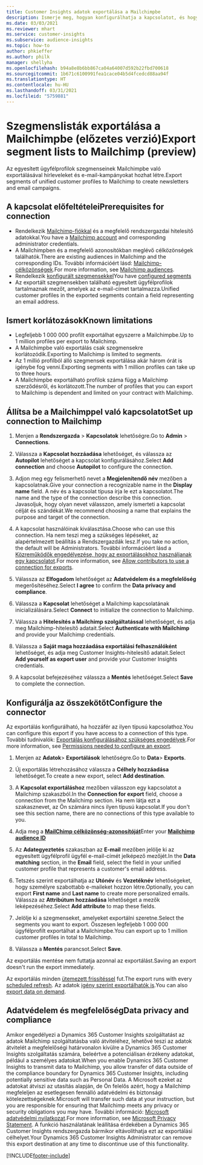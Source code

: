 ```yaml
---
title: Customer Insights adatok exportálása a Mailchimpbe
description: Ismerje meg, hogyan konfigurálhatja a kapcsolatot, és hogyan exportálhatja a Mailchimpbe.
ms.date: 03/03/2021
ms.reviewer: mhart
ms.service: customer-insights
ms.subservice: audience-insights
ms.topic: how-to
author: phkieffer
ms.author: philk
manager: shellyha
ms.openlocfilehash: b94a8e8b6bb867ca04a64007d592b22fbd700618
ms.sourcegitcommit: 1b671c6100991fea1cace04b5d4fcedcd88aa94f
ms.translationtype: HT
ms.contentlocale: hu-HU
ms.lasthandoff: 03/31/2021
ms.locfileid: "5759881"
---
```

# <a name="export-segment-lists-to-mailchimp-preview"></a><span data-ttu-id="7486d-103">Szegmenslisták exportálása a Mailchimpbe (előzetes verzió)</span><span class="sxs-lookup"><span data-stu-id="7486d-103">Export segment lists to Mailchimp (preview)</span></span>

<span data-ttu-id="7486d-104">Az egyesített ügyfélprofilok szegmenseinek Mailchimpbe való exportálásával hírleveleket és e-mail-kampányokat hozhat létre.</span><span class="sxs-lookup"><span data-stu-id="7486d-104">Export segments of unified customer profiles to Mailchimp to create newsletters and email campaigns.</span></span>

## <a name="prerequisites-for-connection"></a><span data-ttu-id="7486d-105">A kapcsolat előfeltételei</span><span class="sxs-lookup"><span data-stu-id="7486d-105">Prerequisites for connection</span></span>

-   <span data-ttu-id="7486d-106">Rendelkezik [Mailchimp-fiókkal](https://mailchimp.com/) és a megfelelő rendszergazdai hitelesítő adatokkal.</span><span class="sxs-lookup"><span data-stu-id="7486d-106">You have a [Mailchimp account](https://mailchimp.com/) and corresponding administrator credentials.</span></span>
-   <span data-ttu-id="7486d-107">A Mailchimpben és a megfelelő azonosítókban meglévő célközönségek találhatók.</span><span class="sxs-lookup"><span data-stu-id="7486d-107">There are existing audiences in Mailchimp and the corresponding IDs.</span></span> <span data-ttu-id="7486d-108">További információért lásd: [Mailchimp-célközönségek](https://mailchimp.com/help/create-audience/).</span><span class="sxs-lookup"><span data-stu-id="7486d-108">For more information, see [Mailchimp audiences](https://mailchimp.com/help/create-audience/).</span></span>
-   <span data-ttu-id="7486d-109">Rendelkezik [konfigurált szegmensekkel](segments.md)</span><span class="sxs-lookup"><span data-stu-id="7486d-109">You have [configured segments](segments.md)</span></span>
-   <span data-ttu-id="7486d-110">Az exportált szegmensekben található egyesített ügyfélprofilok tartalmaznak mezőt, amelyek az e-mail-címet tartalmazza.</span><span class="sxs-lookup"><span data-stu-id="7486d-110">Unified customer profiles in the exported segments contain a field representing an email address.</span></span>

## <a name="known-limitations"></a><span data-ttu-id="7486d-111">Ismert korlátozások</span><span class="sxs-lookup"><span data-stu-id="7486d-111">Known limitations</span></span>

- <span data-ttu-id="7486d-112">Legfeljebb 1 000 000 profilt exportálhat egyszerre a Mailchimpbe.</span><span class="sxs-lookup"><span data-stu-id="7486d-112">Up to 1 million profiles per export to Mailchimp.</span></span>
- <span data-ttu-id="7486d-113">A Mailchimpbe való exportálás csak szegmensekre korlátozódik.</span><span class="sxs-lookup"><span data-stu-id="7486d-113">Exporting to Mailchimp is limited to segments.</span></span>
- <span data-ttu-id="7486d-114">Az 1 millió profilból álló szegmensek exportálása akár három órát is igénybe fog venni.</span><span class="sxs-lookup"><span data-stu-id="7486d-114">Exporting segments with 1 million profiles can take up to three hours.</span></span> 
- <span data-ttu-id="7486d-115">A Mailchimpbe exportálható profilok száma függ a Mailchimp szerződésről, és korlátozott.</span><span class="sxs-lookup"><span data-stu-id="7486d-115">The number of profiles that you can export to Mailchimp is dependent and limited on your contract with Mailchimp.</span></span>

## <a name="set-up-connection-to-mailchimp"></a><span data-ttu-id="7486d-116">Állítsa be a Mailchimppel való kapcsolatot</span><span class="sxs-lookup"><span data-stu-id="7486d-116">Set up connection to Mailchimp</span></span>

1. <span data-ttu-id="7486d-117">Menjen a **Rendszergazda** > **Kapcsolatok** lehetőségre.</span><span class="sxs-lookup"><span data-stu-id="7486d-117">Go to **Admin** > **Connections**.</span></span>

1. <span data-ttu-id="7486d-118">Válassza a **Kapcsolat hozzáadása** lehetőséget, és válassza az **Autopilot** lehetőséget a kapcsolat konfigurálásához.</span><span class="sxs-lookup"><span data-stu-id="7486d-118">Select **Add connection** and choose **Autopilot** to configure the connection.</span></span>

1. <span data-ttu-id="7486d-119">Adjon meg egy felismerhető nevet a **Megjelenítendő név** mezőben a kapcsolatnak.</span><span class="sxs-lookup"><span data-stu-id="7486d-119">Give your connection a recognizable name in the **Display name** field.</span></span> <span data-ttu-id="7486d-120">A név és a kapcsolat típusa írja le ezt a kapcsolatot.</span><span class="sxs-lookup"><span data-stu-id="7486d-120">The name and the type of the connection describe this connection.</span></span> <span data-ttu-id="7486d-121">Javasoljuk, hogy olyan nevet válasszon, amely ismerteti a kapcsolat célját és szándékát.</span><span class="sxs-lookup"><span data-stu-id="7486d-121">We recommend choosing a name that explains the purpose and target of the connection.</span></span>

1. <span data-ttu-id="7486d-122">A kapcsolat használóinak kiválasztása.</span><span class="sxs-lookup"><span data-stu-id="7486d-122">Choose who can use this connection.</span></span> <span data-ttu-id="7486d-123">Ha nem teszi meg a szükséges lépéseket, az alapértelmezett beállítás a Rendszergazdák lesz.</span><span class="sxs-lookup"><span data-stu-id="7486d-123">If you take no action, the default will be Administrators.</span></span> <span data-ttu-id="7486d-124">További információért lásd a [Közreműködők engedélyezése, hogy az exportálásokhoz használjanak egy kapcsolatot](connections.md#allow-contributors-to-use-a-connection-for-exports).</span><span class="sxs-lookup"><span data-stu-id="7486d-124">For more information, see [Allow contributors to use a connection for exports](connections.md#allow-contributors-to-use-a-connection-for-exports).</span></span>

1. <span data-ttu-id="7486d-125">Válassza az **Elfogadom** lehetőséget az **Adatvédelem és a megfelelőség** megerősítéséhez.</span><span class="sxs-lookup"><span data-stu-id="7486d-125">Select **I agree** to confirm the **Data privacy and compliance**.</span></span>

1. <span data-ttu-id="7486d-126">Válassza a **Kapcsolat** lehetőséget a Mailchimp kapcsolatának inicializálására.</span><span class="sxs-lookup"><span data-stu-id="7486d-126">Select **Connect** to initialize the connection to Mailchimp.</span></span>

1. <span data-ttu-id="7486d-127">Válassza a **Hitelesítés a Mailchimp szolgáltatással** lehetőséget, és adja meg Mailchimp-hitelesítő adatait.</span><span class="sxs-lookup"><span data-stu-id="7486d-127">Select **Authenticate with Mailchimp** and provide your Mailchimp credentials.</span></span>

1. <span data-ttu-id="7486d-128">Válassza a **Saját maga hozzáadása exportálási felhasználóként** lehetőséget, és adja meg Customer Insights-hitelesítő adatait.</span><span class="sxs-lookup"><span data-stu-id="7486d-128">Select **Add yourself as export user** and provide your Customer Insights credentials.</span></span>

1. <span data-ttu-id="7486d-129">A kapcsolat befejezéséhez válassza a **Mentés** lehetőséget.</span><span class="sxs-lookup"><span data-stu-id="7486d-129">Select **Save** to complete the connection.</span></span> 

## <a name="configure-the-connector"></a><span data-ttu-id="7486d-130">Konfigurálja az összekötőt</span><span class="sxs-lookup"><span data-stu-id="7486d-130">Configure the connector</span></span>

<span data-ttu-id="7486d-131">Az exportálás konfigurálható, ha hozzáfér az ilyen típusú kapcsolathoz.</span><span class="sxs-lookup"><span data-stu-id="7486d-131">You can configure this export if you have access to a connection of this type.</span></span> <span data-ttu-id="7486d-132">További tudnivalók: [Exportálás konfigurálásához szükséges engedélyek](export-destinations.md#set-up-a-new-export).</span><span class="sxs-lookup"><span data-stu-id="7486d-132">For more information, see [Permissions needed to configure an export](export-destinations.md#set-up-a-new-export).</span></span>

1. <span data-ttu-id="7486d-133">Menjen az **Adatok**> **Exportálások** lehetőségre.</span><span class="sxs-lookup"><span data-stu-id="7486d-133">Go to **Data**> **Exports**.</span></span>

1. <span data-ttu-id="7486d-134">Új exportálás létrehozásához válassza a **Célhely hozzáadása** lehetőséget.</span><span class="sxs-lookup"><span data-stu-id="7486d-134">To create a new export, select **Add destination**.</span></span>

1. <span data-ttu-id="7486d-135">A **Kapcsolat exportáláshoz** mezőben válasszon egy kapcsolatot a Mailchimp szakaszból.</span><span class="sxs-lookup"><span data-stu-id="7486d-135">In the **Connection for export** field, choose a connection from the Mailchimp section.</span></span> <span data-ttu-id="7486d-136">Ha nem látja ezt a szakasznevet, az Ön számára nincs ilyen típusú kapcsolat.</span><span class="sxs-lookup"><span data-stu-id="7486d-136">If you don't see this section name, there are no connections of this type available to you.</span></span>

1. <span data-ttu-id="7486d-137">Adja meg a **[MailChimp célközönség-azonosítóját](https://mailchimp.com/help/find-audience-id/)**</span><span class="sxs-lookup"><span data-stu-id="7486d-137">Enter your **[Mailchimp audience ID](https://mailchimp.com/help/find-audience-id/)**</span></span>

3. <span data-ttu-id="7486d-138">Az **Adategyeztetés** szakaszban az **E-mail** mezőben jelölje ki az egyesített ügyfélprofil ügyfél e-mail-címét jelképező mezőjét.</span><span class="sxs-lookup"><span data-stu-id="7486d-138">In the **Data matching** section, in the **Email** field, select the field in your unified customer profile that represents a customer's email address.</span></span> 

1. <span data-ttu-id="7486d-139">Tetszés szerint exportálhatja az **Utónév** és **Vezetéknév** lehetőségeket, hogy személyre szabottabb e-maileket hozzon létre.</span><span class="sxs-lookup"><span data-stu-id="7486d-139">Optionally, you can export **First name** and **Last name** to create more personalized emails.</span></span> <span data-ttu-id="7486d-140">Válassza az **Attribútum hozzáadása** lehetőséget a mezők leképezéséhez.</span><span class="sxs-lookup"><span data-stu-id="7486d-140">Select **Add attribute** to map these fields.</span></span>

1. <span data-ttu-id="7486d-141">Jelölje ki a szegmenseket, amelyeket exportálni szeretne.</span><span class="sxs-lookup"><span data-stu-id="7486d-141">Select the segments you want to export.</span></span> <span data-ttu-id="7486d-142">Összesen legfeljebb 1 000 000 ügyfélprofilt exportálhat a Mailchimpbe.</span><span class="sxs-lookup"><span data-stu-id="7486d-142">You can export up to 1 million customer profiles in total to Mailchimp.</span></span>

1. <span data-ttu-id="7486d-143">Válassza a **Mentés** parancsot.</span><span class="sxs-lookup"><span data-stu-id="7486d-143">Select **Save**.</span></span>

<span data-ttu-id="7486d-144">Az exportálás mentése nem futtatja azonnal az exportálást.</span><span class="sxs-lookup"><span data-stu-id="7486d-144">Saving an export doesn't run the export immediately.</span></span>

<span data-ttu-id="7486d-145">Az exportálás minden [ütemezett frissítéssel](system.md#schedule-tab) fut.</span><span class="sxs-lookup"><span data-stu-id="7486d-145">The export runs with every [scheduled refresh](system.md#schedule-tab).</span></span> <span data-ttu-id="7486d-146">Az adatok [igény szerint exportálhatók is](export-destinations.md#run-exports-on-demand).</span><span class="sxs-lookup"><span data-stu-id="7486d-146">You can also [export data on demand](export-destinations.md#run-exports-on-demand).</span></span> 

## <a name="data-privacy-and-compliance"></a><span data-ttu-id="7486d-147">Adatvédelem és megfelelőség</span><span class="sxs-lookup"><span data-stu-id="7486d-147">Data privacy and compliance</span></span>

<span data-ttu-id="7486d-148">Amikor engedélyezi a Dynamics 365 Customer Insights szolgáltatást az adatok Mailchimp szolgáltatásba való átviteléhez, lehetővé teszi az adatok átvitelét a megfelelőségi határvonalon kívülre a Dynamics 365 Customer Insights szolgáltatás számára, beleértve a potenciálisan érzékeny adatokat, például a személyes adatokat.</span><span class="sxs-lookup"><span data-stu-id="7486d-148">When you enable Dynamics 365 Customer Insights to transmit data to Mailchimp, you allow transfer of data outside of the compliance boundary for Dynamics 365 Customer Insights, including potentially sensitive data such as Personal Data.</span></span> <span data-ttu-id="7486d-149">A Microsoft ezeket az adatokat átviszi az utasítás alapján, de Ön felelős azért, hogy a Mailchimp megfeleljen az esetlegesen fennálló adatvédelmi és biztonsági kötelezettségeknek.</span><span class="sxs-lookup"><span data-stu-id="7486d-149">Microsoft will transfer such data at your instruction, but you are responsible for ensuring that Mailchimp meets any privacy or security obligations you may have.</span></span> <span data-ttu-id="7486d-150">További információ: [Microsoft adatvédelmi nyilatkozat](https://go.microsoft.com/fwlink/?linkid=396732).</span><span class="sxs-lookup"><span data-stu-id="7486d-150">For more information, see [Microsoft Privacy Statement](https://go.microsoft.com/fwlink/?linkid=396732).</span></span>
<span data-ttu-id="7486d-151">A funkció használatának leállítása érdekében a Dynamics 365 Customer Insights rendszergazda bármikor eltávolíthatja ezt az exportálási célhelyet.</span><span class="sxs-lookup"><span data-stu-id="7486d-151">Your Dynamics 365 Customer Insights Administrator can remove this export destination at any time to discontinue use of this functionality.</span></span>

[!INCLUDE[footer-include](../includes/footer-banner.md)]
